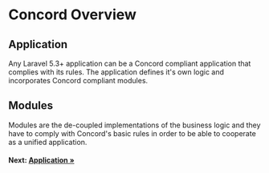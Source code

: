 # Concord Overview

## Application

Any Laravel 5.3+ application can be a Concord compliant application that complies with its rules.
The application defines it's own logic and incorporates Concord compliant modules.

## Modules

Modules are the de-coupled implementations of the business logic and they have to comply with Concord's basic rules in order to be able to cooperate as a unified application.


#### Next: [Application &raquo;](application.md)